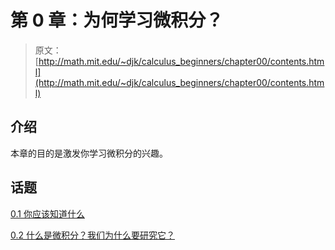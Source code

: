 # 第 0 章：为何学习微积分？

> 原文： [http://math.mit.edu/~djk/calculus_beginners/chapter00/contents.html](http://math.mit.edu/~djk/calculus_beginners/chapter00/contents.html)

## 介绍

本章的目的是激发你学习微积分的兴趣。

## 话题

[0.1 你应该知道什么](section01.html)

[0.2 什么是微积分？我们为什么要研究它？](section02.html)
